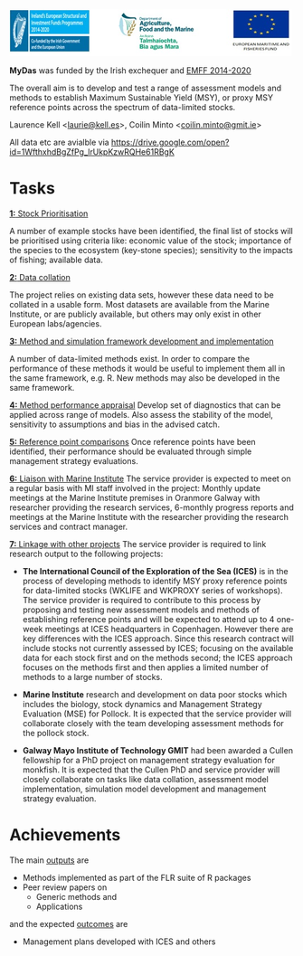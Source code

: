 ![](emff-logo.jpg)

**MyDas** was funded by the Irish exchequer and [EMFF 2014-2020](https://ec.europa.eu/fisheries/cfp/emff_en)   

The overall aim is to develop and test a range of assessment models and methods to establish Maximum Sustainable Yield (MSY), or proxy MSY reference points across the spectrum of data-limited stocks. 

Laurence Kell <<laurie@kell.es>>, Coilin Minto <<coilin.minto@gmit.ie>> 

All data etc are avialble via https://drive.google.com/open?id=1WfthxhdBgZfPg_lrUkpKzwRQHe61RBgK
# Tasks

[**1:** Stock Prioritisation](https://github.com/flr/mydas/wiki/1-Stock-prioritisation)

A number of example stocks have been identified, the final list of stocks will be prioritised using criteria like: economic value of the stock; importance of the species to the ecosystem (key-stone species); sensitivity to the impacts of fishing; available data.

[**2:** Data collation](https://github.com/flr/mydas/wiki/2-Data-collation)

The project relies on existing data sets, however these data need to be collated in a usable form. Most datasets are available from the Marine Institute, or are publicly available, but others may only exist in other European labs/agencies.

[**3:** Method and simulation framework development and implementation](https://github.com/flr/mydas/wiki/3-Method-and-simulation-framework-development-and-implementation)

A number of data-limited methods exist. In order to compare the performance of these methods it would be useful to implement them all in the same framework, e.g. R. New methods may also be developed in the same framework.

[**4:** Method performance appraisal](https://github.com/flr/mydas/wiki/4-Method-performance-appraisal)
Develop set of diagnostics that can be applied across range of models. Also assess the stability of the model, sensitivity to assumptions and bias in the advised catch.

[**5:** Reference point comparisons](https://github.com/flr/mydas/wiki/5-Reference-point-comparisons-(across-candidate-methods))
Once reference points have been identified, their performance should be evaluated through simple management strategy evaluations.

[**6:** Liaison with Marine Institute](https://github.com/flr/mydas/wiki/6-Liaison-with-Marine-Institute)
The service provider is expected to meet on a regular basis with MI staff involved in the project:
Monthly update meetings at the Marine Institute premises in Oranmore Galway with researcher providing the research services, 
6-monthly progress reports and meetings at the Marine Institute with the researcher providing the research services and contract manager. 

[**7:** Linkage with other projects](https://github.com/flr/mydas/wiki/7-Linkage-with-other-projects)
The service provider is required to link research output to the following projects: 

+ **The International Council of the Exploration of the Sea (ICES)** is in the process of developing methods to identify MSY proxy reference points for data-limited stocks (WKLIFE and WKPROXY series of workshops). The service provider is required to contribute to this process by proposing and testing new assessment models and methods of establishing reference points and will be expected to attend up to 4 one-week meetings at ICES headquarters in Copenhagen. However there are key differences with the ICES approach. Since this research contract will include stocks not currently assessed by ICES; focusing on the available data for each stock first and on the methods second; the ICES approach focuses on the methods first and then applies a limited number of methods to a large number of stocks.

+ **Marine Institute** research and development on data poor stocks which includes the biology, stock dynamics and Management Strategy Evaluation (MSE) for Pollock.  It is expected that the service provider will collaborate closely with the team developing assessment methods for the pollock stock.

+ **Galway Mayo Institute of Technology GMIT** had been awarded a Cullen fellowship for a PhD project on management strategy evaluation for monkfish. It is expected that the Cullen PhD and service provider will closely collaborate on tasks like data collation, assessment model implementation, simulation model development and management strategy evaluation. 

# Achievements

The main [outputs](https://github.com/flr/mydas/wiki/Outputs) are 

+ Methods implemented as part of the FLR suite of R packages
+ Peer review papers on
     - Generic methods and
     - Applications

and the expected [outcomes](https://github.com/flr/mydas/wiki/Outputs)  are
+ Management plans developed with ICES and others  


